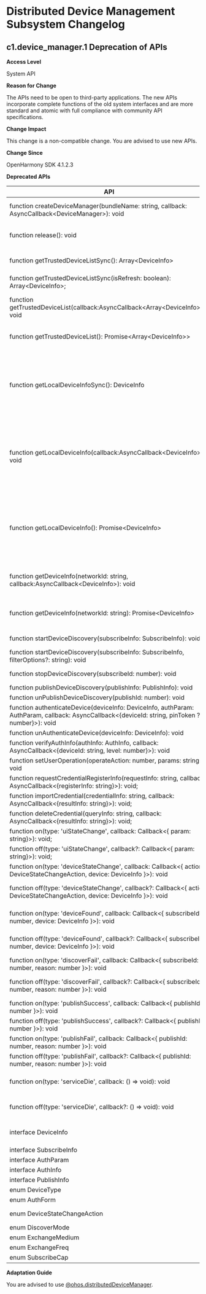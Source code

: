 # Distributed Device Management Subsystem Changelog

## c1.device_manager.1 Deprecation of APIs

**Access Level**

System API

**Reason for Change**

The APIs need to be open to third-party applications. The new APIs incorporate complete functions of the old system interfaces and are more standard and atomic with full compliance with community API specifications.

**Change Impact**

This change is a non-compatible change. You are advised to use new APIs.

**Change Since**

OpenHarmony SDK 4.1.2.3

**Deprecated APIs**

| API| Description| Substitute API|
| -- | -- | -- |
| function createDeviceManager(bundleName: string, callback: AsyncCallback&lt;DeviceManager&gt;): void | Use [deviceManager.createDeviceManager](../../../application-dev/reference/apis/js-apis-distributedDeviceManager.md#devicemanagercreatedevicemanager) to create a **DeviceManager** instance.| function createDeviceManager(bundleName: string): DeviceManager; |
| function release(): void | Use [deviceManager.releaseDeviceManager](../../../application-dev/reference/apis/js-apis-distributedDeviceManager.md#devicemanagerreleasedevicemanager) to release a **DeviceManager** instance.| function releaseDeviceManager(deviceManager: DeviceManager): void; |
| function getTrustedDeviceListSync(): Array&lt;DeviceInfo&gt; | Use [getAvailableDeviceListSync](../../../application-dev/reference/apis/js-apis-distributedDeviceManager.md#getavailabledevicelistsync) to obtain all trusted devices. This API returns the result synchronously.| function getAvailableDeviceListSync(): Array&lt;DeviceBasicInfo&gt;; |
| function getTrustedDeviceListSync(isRefresh: boolean): Array&lt;DeviceInfo&gt;; | Deprecated| N/A|
| function getTrustedDeviceList(callback:AsyncCallback&lt;Array&lt;DeviceInfo&gt;&gt;): void | Use [getAvailableDeviceList](../../../application-dev/reference/apis/js-apis-distributedDeviceManager.md#getavailabledevicelist) to obtain all trusted devices. This API uses an asynchronous callback to return the result.| function getAvailableDeviceList(callback:AsyncCallback&lt;Array&lt;DeviceBasicInfo&gt;&gt;): void; |
| function getTrustedDeviceList(): Promise&lt;Array&lt;DeviceInfo&gt;&gt; | Use [getAvailableDeviceList](../../../application-dev/reference/apis/js-apis-distributedDeviceManager.md#getavailabledevicelist-1) to obtain all trusted devices. This API uses a promise to return the result.| function getAvailableDeviceList(): Promise&lt;Array&lt;DeviceBasicInfo&gt;&gt;; |
| function getLocalDeviceInfoSync(): DeviceInfo | Use [getLocalDeviceNetworkId](../../../application-dev/reference/apis/js-apis-distributedDeviceManager.md#getlocaldevicenetworkid) to obtain the network ID of the local device.<br>Use [getLocalDeviceName](../../../application-dev/reference/apis/js-apis-distributedDeviceManager.md#getlocaldevicename) to obtain the name of the local device.<br>Use [getLocalDeviceType](../../../application-dev/reference/apis/js-apis-distributedDeviceManager.md#getlocaldevicetype) to obtain the type of the local device.<br>Use [getLocalDeviceId](../../../application-dev/reference/apis/js-apis-distributedDeviceManager.md#getlocaldeviceid) to obtain the ID of the local device.| function getLocalDeviceNetworkId(): string; <br>function getLocalDeviceName(): string; <br>function getLocalDeviceType(): number; <br>function getLocalDeviceId(): string; |
| function getLocalDeviceInfo(callback:AsyncCallback&lt;DeviceInfo&gt;): void | Use [getLocalDeviceNetworkId](../../../application-dev/reference/apis/js-apis-distributedDeviceManager.md#getlocaldevicenetworkid) to obtain the network ID of the local device.<br>Use [getLocalDeviceName](../../../application-dev/reference/apis/js-apis-distributedDeviceManager.md#getlocaldevicename) to obtain the name of the local device.<br>Use [getLocalDeviceType](../../../application-dev/reference/apis/js-apis-distributedDeviceManager.md#getlocaldevicetype) to obtain the type of the local device.<br>Use [getLocalDeviceId](../../../application-dev/reference/apis/js-apis-distributedDeviceManager.md#getlocaldeviceid) to obtain the ID of the local device.| function getLocalDeviceNetworkId(): string; <br>function getLocalDeviceName(): string; <br>function getLocalDeviceType(): number; <br>function getLocalDeviceId(): string; |
| function getLocalDeviceInfo(): Promise&lt;DeviceInfo&gt; | Use [getLocalDeviceNetworkId](../../../application-dev/reference/apis/js-apis-distributedDeviceManager.md#getlocaldevicenetworkid) to obtain the network ID of the local device.<br>Use [getLocalDeviceName](../../../application-dev/reference/apis/js-apis-distributedDeviceManager.md#getlocaldevicename) to obtain the name of the local device.<br>Use [getLocalDeviceType](../../../application-dev/reference/apis/js-apis-distributedDeviceManager.md#getlocaldevicetype) to obtain the type of the local device.<br>Use [getLocalDeviceId](../../../application-dev/reference/apis/js-apis-distributedDeviceManager.md#getlocaldeviceid) to obtain the ID of the local device.| function getLocalDeviceNetworkId(): string; <br>function getLocalDeviceName(): string; <br>function getLocalDeviceType(): number; <br>function getLocalDeviceId(): string; |
| function getDeviceInfo(networkId: string, callback:AsyncCallback&lt;DeviceInfo&gt;): void | Use [getDeviceName](../../../application-dev/reference/apis/js-apis-distributedDeviceManager.md#getdevicename) to obtain the device name based on a network ID.<br>Use [getDeviceType](../../../application-dev/reference/apis/js-apis-distributedDeviceManager.md#getdevicetype) to obtain the device type based on a network ID.| function getDeviceName(networkId: string): string; <br>function getDeviceType(networkId: string): number; |
| function getDeviceInfo(networkId: string): Promise&lt;DeviceInfo&gt; | Use [getDeviceName](../../../application-dev/reference/apis/js-apis-distributedDeviceManager.md#getdevicename) to obtain the device name based on a network ID.<br>Use [getDeviceType](../../../application-dev/reference/apis/js-apis-distributedDeviceManager.md#getdevicetype) to obtain the device type based on a network ID.| function getDeviceName(networkId: string): string; <br>function getDeviceType(networkId: string): number; |
| function startDeviceDiscovery(subscribeInfo: SubscribeInfo): void | Use [startDiscovering](../../../application-dev/reference/apis/js-apis-distributedDeviceManager.md#startdiscovering) to discover devices nearby.| function startDiscovering(discoverParam: {[key:&nbsp;string]:&nbsp;Object} , filterOptions?: {[key:&nbsp;string]:&nbsp;Object} ): void; |
| function startDeviceDiscovery(subscribeInfo: SubscribeInfo, filterOptions?: string): void | Use [startDiscovering](../../../application-dev/reference/apis/js-apis-distributedDeviceManager.md#startdiscovering) to discover devices nearby.| function startDiscovering(discoverParam: {[key:&nbsp;string]:&nbsp;Object} , filterOptions?: {[key:&nbsp;string]:&nbsp;Object} ): void; |
| function stopDeviceDiscovery(subscribeId: number): void | Use [stopDiscovering](../../../application-dev/reference/apis/js-apis-distributedDeviceManager.md#stopdiscovering) to stop discovering nearby devices.| function stopDiscovering(): void; |
| function publishDeviceDiscovery(publishInfo: PublishInfo): void | Deprecated| N/A|
| function unPublishDeviceDiscovery(publishId: number): void | Deprecated| N/A|
| function authenticateDevice(deviceInfo: DeviceInfo, authParam: AuthParam, callback: AsyncCallback&lt;{deviceId: string, pinToken ?: number}&gt;): void | Use [bindTarget](../../../application-dev/reference/apis/js-apis-distributedDeviceManager.md#bindtarget) to bind a device.| function bindTarget(deviceId: string, bindParam: {[key:&nbsp;string]:&nbsp;Object} , callback: AsyncCallback&lt;{deviceId: string}>): void; |
| function unAuthenticateDevice(deviceInfo: DeviceInfo): void | Use [unbindTarget](../../../application-dev/reference/apis/js-apis-distributedDeviceManager.md#unbindtarget) to unbind a device.| function unbindTarget(deviceId: string): void; |
| function verifyAuthInfo(authInfo: AuthInfo, callback: AsyncCallback&lt;{deviceId: string, level: number}&gt;): void | Deprecated| N/A|
| function setUserOperation(operateAction: number, params: string): void | Use [replyUiAction](../../../application-dev/reference/apis/js-apis-distributedDeviceManager.md#replyuiaction) to reply to the user's UI operation behavior.| function replyUiAction(action: number, actionResult: string): void; |
| function requestCredentialRegisterInfo(requestInfo: string, callback: AsyncCallback&lt;{registerInfo: string}&gt;): void; | Deprecated| N/A|
| function importCredential(credentialInfo: string, callback: AsyncCallback&lt;{resultInfo: string}&gt;): void; | Deprecated| N/A|
| function deleteCredential(queryInfo: string, callback: AsyncCallback&lt;{resultInfo: string}&gt;): void; | Deprecated| N/A|
| function on(type: 'uiStateChange', callback: Callback&lt;{ param: string}&gt;): void; | Use [on('replyResult')](../../../application-dev/reference/apis/js-apis-distributedDeviceManager.md#onreplyresult) to subscribe to the UI operation reply result.| function on(type: 'replyResult', callback: Callback&lt;{ param: string}&gt;): void; |
| function off(type: 'uiStateChange', callback?: Callback&lt;{ param: string}&gt;): void; | Use [off('replyResult')](../../../application-dev/reference/apis/js-apis-distributedDeviceManager.md#offreplyresult) to unsubscribe from the UI operation reply result.| function off(type: 'replyResult', callback?: Callback&lt;{ param: string}&gt;): void; |
| function on(type: 'deviceStateChange',  callback: Callback&lt;{ action: DeviceStateChangeAction, device: DeviceInfo }&gt;): void | Use [on('deviceStateChange')](../../../application-dev/reference/apis/js-apis-distributedDeviceManager.md#ondevicestatechange) to subscribe to device state changes.| function on(type: 'deviceStateChange', callback: Callback&lt;{ action: DeviceStateChange, device: DeviceBasicInfo }&gt;): void; |
| function off(type: 'deviceStateChange', callback?: Callback&lt;{ action: DeviceStateChangeAction, device: DeviceInfo }&gt;): void | Use [off('deviceStateChange')](../../../application-dev/reference/apis/js-apis-distributedDeviceManager.md#offdevicestatechange) to unsubscribe from device state changes.| function off(type: 'deviceStateChange', callback?: Callback&lt;{ action: DeviceStateChange, device: DeviceBasicInfo }&gt;): void; |
| function on(type: 'deviceFound', callback: Callback&lt;{ subscribeId: number, device: DeviceInfo }&gt;): void | Use [on('discoverSuccess')](../../../application-dev/reference/apis/js-apis-distributedDeviceManager.md#ondiscoversuccess) to subscribe to successful discovery of devices.| function on(type: 'discoverSuccess', callback: Callback&lt;{ device: DeviceBasicInfo }&gt;): void; |
| function off(type: 'deviceFound', callback?: Callback&lt;{ subscribeId: number, device: DeviceInfo }&gt;): void | Use [off('discoverSuccess')](../../../application-dev/reference/apis/js-apis-distributedDeviceManager.md#offdiscoversuccess) to unsubscribe from successful discovery of devices.| function off(type: 'discoverSuccess', callback?: Callback&lt;{ device: DeviceBasicInfo }&gt;): void; |
| function on(type: 'discoverFail', callback: Callback&lt;{ subscribeId: number, reason: number }&gt;): void | Use [on('discoverFailure')](../../../application-dev/reference/apis/js-apis-distributedDeviceManager.md#ondiscoverfailure) to subscribe to failed discovery of devices.| function on(type: 'discoverFailure', callback: Callback&lt;{ reason: number }&gt;): void; |
| function off(type: 'discoverFail', callback?: Callback&lt;{ subscribeId: number, reason: number }&gt;): void | Use [off('discoverFailure')](../../../application-dev/reference/apis/js-apis-distributedDeviceManager.md#offdiscoverfailure) to unsubscribe from failed discovery of devices.| function off(type: 'discoverFailure', callback?: Callback&lt;{ reason: number }&gt;): void; |
| function on(type: 'publishSuccess', callback: Callback&lt;{ publishId: number }&gt;): void |  Deprecated| N/A|
| function off(type: 'publishSuccess', callback?: Callback&lt;{ publishId: number }&gt;): void |  Deprecated| N/A|
| function on(type: 'publishFail', callback: Callback&lt;{ publishId: number, reason: number }&gt;): void |  Deprecated| N/A|
| function off(type: 'publishFail', callback?: Callback&lt;{ publishId: number, reason: number }&gt;): void |  Deprecated| N/A|
| function on(type: 'serviceDie', callback: () =&gt; void): void | Use [on('serviceDie')](../../../application-dev/reference/apis/js-apis-distributedDeviceManager.md#onservicedie) to subscribe to unexpected termination of the DeviceManager service.| function on(type: 'serviceDie', callback?: Callback&lt;{}&gt;): void; |
| function off(type: 'serviceDie', callback?: () =&gt; void): void | Use [off('serviceDie')](../../../application-dev/reference/apis/js-apis-distributedDeviceManager.md#offservicedie) to unsubscribe from unexpected termination of the DeviceManager service.| function off(type: 'serviceDie', callback?: Callback&lt;{}&gt;): void; |
| interface DeviceInfo | Use [DeviceBasicInfo](../../../application-dev/reference/apis/js-apis-distributedDeviceManager.md#devicebasicinfo) to represent the basic information about a distributed device.| interface DeviceBasicInfo |
| interface SubscribeInfo | Deprecated| N/A|
| interface AuthParam | Deprecated| N/A|
| interface AuthInfo | Deprecated| N/A|
| interface PublishInfo | Deprecated| N/A|
| enum DeviceType | Deprecated| N/A|
| enum AuthForm | Deprecated| N/A|
| enum DeviceStateChangeAction | Use [DeviceStateChange](../../../application-dev/reference/apis/js-apis-distributedDeviceManager.md#devicestatechange) to enumerate device states.| enum DeviceStateChange |
| enum DiscoverMode | Deprecated| N/A|
| enum ExchangeMedium | Deprecated| N/A|
| enum ExchangeFreq | Deprecated| N/A|
| enum SubscribeCap | Deprecated| N/A|

**Adaptation Guide**

You are advised to use [@ohos.distributedDeviceManager](../../../application-dev/reference/apis/js-apis-distributedDeviceManager.md).
